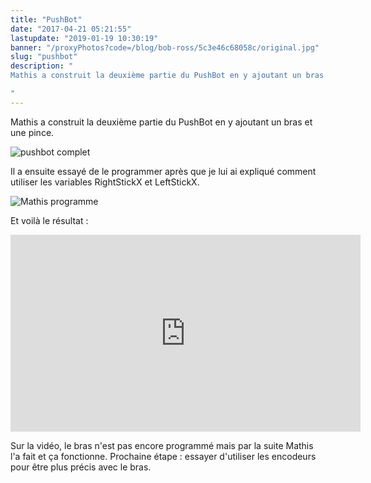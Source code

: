 ```yaml
---
title: "PushBot"
date: "2017-04-21 05:21:55"
lastupdate: "2019-01-19 10:30:19"
banner: "/proxyPhotos?code=/blog/bob-ross/5c3e46c68058c/original.jpg"
slug: "pushbot"
description: " 
Mathis a construit la deuxième partie du PushBot en y ajoutant un bras et une pince.

"
---
```

Mathis a construit la deuxième partie du PushBot en y ajoutant un bras et une pince.

![pushbot complet](/proxyPhotos?code=/blog/bob-ross/5c3e46c71568b/50.jpg)

Il a ensuite essayé de le programmer après que je lui ai expliqué comment utiliser les variables RightStickX et LeftStickX.

![Mathis programme](/proxyPhotos?code=/blog/bob-ross/5c3e46c78e479/50.jpg)

Et voilà le résultat :

<iframe width="560" height="315" src="https://www.youtube-nocookie.com/embed/8qyiC0ZID1g" frameborder="0" allow="accelerometer; autoplay; encrypted-media; gyroscope; picture-in-picture" allowfullscreen></iframe>

Sur la vidéo, le bras n'est pas encore programmé mais par la suite Mathis l'a fait et ça fonctionne.
Prochaine étape : essayer d'utiliser les encodeurs pour être plus précis avec le bras.


    